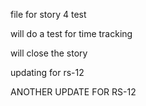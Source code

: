 file for story 4 test

will do a test for time tracking

will close the story

updating for rs-12

ANOTHER UPDATE FOR RS-12
